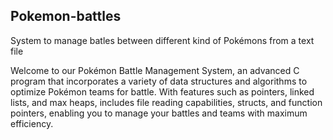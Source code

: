 ## Pokemon-battles
System to manage batles between different kind of Pokémons from a text file

Welcome to our Pokémon Battle Management System, an advanced C program that incorporates a variety of data structures and algorithms to optimize Pokémon teams for battle. With features such as pointers, linked lists, and max heaps, includes file reading capabilities, structs, and function pointers, enabling you to manage your battles and teams with maximum efficiency.
